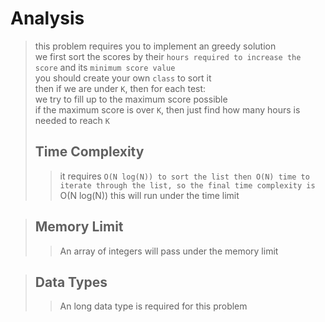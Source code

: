 # Analysis
> this problem requires you to implement an greedy solution    
> we first sort the scores by their ```hours required to increase the score``` and its ```minimum score value```     
> you should create your own ```class``` to sort it    
> then if we are under ```K```, then for each test:      
> we try to fill up to the maximum score possible      
> if the maximum score is over ```K```, then just find how many hours is needed to reach ```K```
> ## Time Complexity
>> it requires ```O(N log(N)) to sort the list then O(N) time to iterate through the list, so the final time complexity is ```O(N log(N))
>> this will run under the time limit

> ## Memory Limit
>> An array of integers will pass under the memory limit

> ## Data Types
>> An long data type is required for this problem
